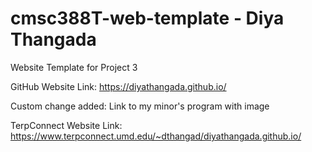 # cmsc388T-web-template - Diya Thangada

Website Template for Project 3

GitHub Website Link: https://diyathangada.github.io/

Custom change added: Link to my minor's program with image

TerpConnect Website Link: https://www.terpconnect.umd.edu/~dthangad/diyathangada.github.io/

